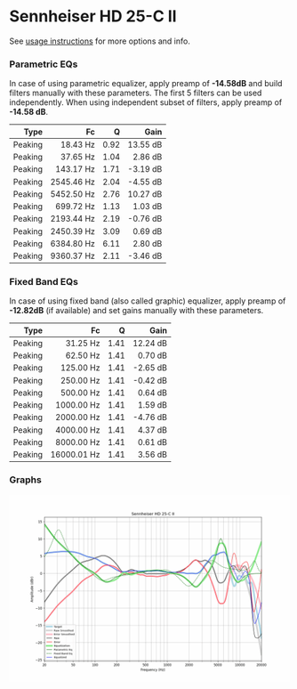# Sennheiser HD 25-C II
See [usage instructions](https://github.com/jaakkopasanen/AutoEq#usage) for more options and info.

### Parametric EQs
In case of using parametric equalizer, apply preamp of **-14.58dB** and build filters manually
with these parameters. The first 5 filters can be used independently.
When using independent subset of filters, apply preamp of **-14.58 dB**.

| Type    | Fc         |    Q | Gain     |
|--------:|-----------:|-----:|---------:|
| Peaking | 18.43 Hz   | 0.92 | 13.55 dB |
| Peaking | 37.65 Hz   | 1.04 | 2.86 dB  |
| Peaking | 143.17 Hz  | 1.71 | -3.19 dB |
| Peaking | 2545.46 Hz | 2.04 | -4.55 dB |
| Peaking | 5452.50 Hz | 2.76 | 10.27 dB |
| Peaking | 699.72 Hz  | 1.13 | 1.03 dB  |
| Peaking | 2193.44 Hz | 2.19 | -0.76 dB |
| Peaking | 2450.39 Hz | 3.09 | 0.69 dB  |
| Peaking | 6384.80 Hz | 6.11 | 2.80 dB  |
| Peaking | 9360.37 Hz | 2.11 | -3.46 dB |

### Fixed Band EQs
In case of using fixed band (also called graphic) equalizer, apply preamp of **-12.82dB**
(if available) and set gains manually with these parameters.

| Type    | Fc          |    Q | Gain     |
|--------:|------------:|-----:|---------:|
| Peaking | 31.25 Hz    | 1.41 | 12.24 dB |
| Peaking | 62.50 Hz    | 1.41 | 0.70 dB  |
| Peaking | 125.00 Hz   | 1.41 | -2.65 dB |
| Peaking | 250.00 Hz   | 1.41 | -0.42 dB |
| Peaking | 500.00 Hz   | 1.41 | 0.64 dB  |
| Peaking | 1000.00 Hz  | 1.41 | 1.59 dB  |
| Peaking | 2000.00 Hz  | 1.41 | -4.76 dB |
| Peaking | 4000.00 Hz  | 1.41 | 4.37 dB  |
| Peaking | 8000.00 Hz  | 1.41 | 0.61 dB  |
| Peaking | 16000.01 Hz | 1.41 | 3.56 dB  |

### Graphs
![](./Sennheiser%20HD%2025-C%20II.png)